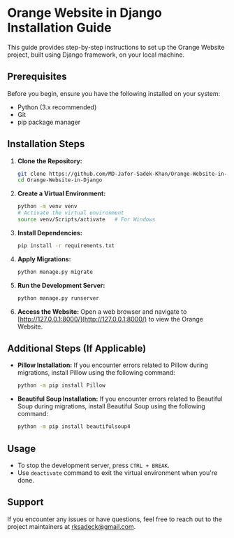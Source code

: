 # Orange Website in Django Installation Guide

This guide provides step-by-step instructions to set up the Orange Website project, built using Django framework, on your local machine.

## Prerequisites

Before you begin, ensure you have the following installed on your system:
- Python (3.x recommended)
- Git
- pip package manager

## Installation Steps

1. **Clone the Repository:**
   ```bash
   git clone https://github.com/MD-Jafor-Sadek-Khan/Orange-Website-in-Django.git
   cd Orange-Website-in-Django
   ```

2. **Create a Virtual Environment:**
   ```bash
   python -m venv venv
   # Activate the virtual environment
   source venv/Scripts/activate   # For Windows
   ```

3. **Install Dependencies:**
   ```bash
   pip install -r requirements.txt
   ```

4. **Apply Migrations:**
   ```bash
   python manage.py migrate
   ```

5. **Run the Development Server:**
   ```bash
   python manage.py runserver
   ```

6. **Access the Website:**
   Open a web browser and navigate to [http://127.0.0.1:8000/](http://127.0.0.1:8000/) to view the Orange Website.

## Additional Steps (If Applicable)

- **Pillow Installation:**
  If you encounter errors related to Pillow during migrations, install Pillow using the following command:
  ```bash
  python -m pip install Pillow
  ```

- **Beautiful Soup Installation:**
  If you encounter errors related to Beautiful Soup during migrations, install Beautiful Soup using the following command:
  ```bash
  python -m pip install beautifulsoup4
  ```

## Usage

- To stop the development server, press `CTRL + BREAK`.
- Use `deactivate` command to exit the virtual environment when you're done.

## Support

If you encounter any issues or have questions, feel free to reach out to the project maintainers at [rksadeck@gmail.com](mailto:rksadeck@gmail.com).
